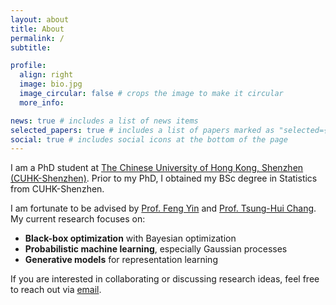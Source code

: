 ```yaml
---
layout: about
title: About
permalink: /
subtitle:

profile:
  align: right
  image: bio.jpg
  image_circular: false # crops the image to make it circular
  more_info: 

news: true # includes a list of news items
selected_papers: true # includes a list of papers marked as "selected={true}"
social: true # includes social icons at the bottom of the page
---
```

I am a PhD student at [The Chinese University of Hong Kong, Shenzhen (CUHK-Shenzhen)](https://cuhk.edu.cn/en/). Prior to my PhD, I obtained my BSc degree in Statistics from CUHK-Shenzhen.

I am fortunate to be advised by [Prof. Feng Yin](https://sse.cuhk.edu.cn/en/faculty/yinfeng) and [Prof. Tsung-Hui Chang](https://sse.cuhk.edu.cn/en/faculty/tsunghuichang). My current research focuses on:
- **Black-box optimization** with Bayesian optimization
- **Probabilistic machine learning**, especially Gaussian processes
- **Generative models** for representation learning

If you are interested in collaborating or discussing research ideas, feel free to reach out via [email](mailto:richardsuwandi@link.cuhk.edu.cn).

<!-- I am currently pursuing my PhD in Computer and Information Engineering at [The Chinese University of Hong Kong, Shenzhen (CUHK-Shenzhen)](https://cuhk.edu.cn/en/), under the supervision of [Prof. Feng Yin](https://sse.cuhk.edu.cn/en/faculty/yinfeng) and [Prof. Tsung-Hui Chang](https://sse.cuhk.edu.cn/en/faculty/tsunghuichang). Prior to my PhD studies, I obtained my BSc degree in Statistics from CUHK-Shenzhen in 2023. -->